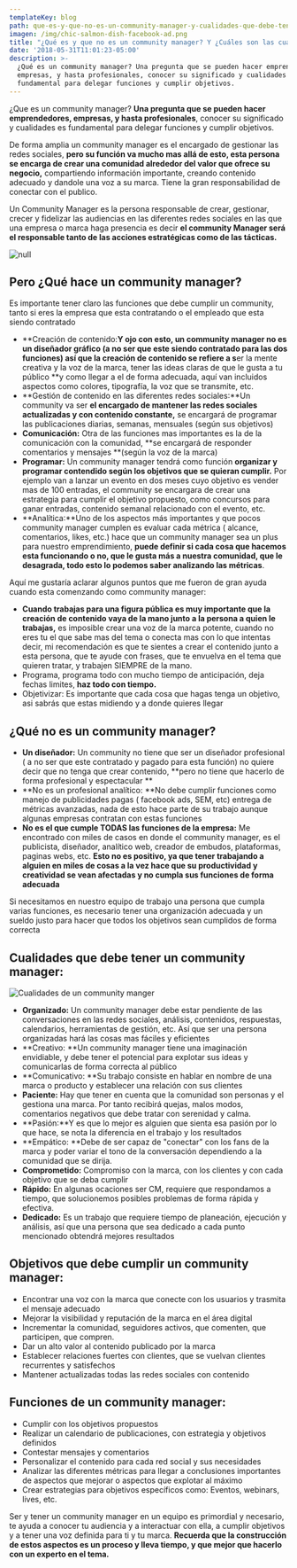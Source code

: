 ```yaml
---
templateKey: blog
path: que-es-y-que-no-es-un-community-manager-y-cualidades-que-debe-tener
imagen: /img/chic-salmon-dish-facebook-ad.png
title: "¿Qué es y que no es un community manager? Y ¿Cuáles son las cualidades que debe\_tener? "
date: '2018-05-31T11:01:23-05:00'
description: >-
  ¿Qué es un community manager? Una pregunta que se pueden hacer emprendedores,
  empresas, y hasta profesionales, conocer su significado y cualidades es
  fundamental para delegar funciones y cumplir objetivos.
---
```

¿Que es un community manager? **Una pregunta que se pueden hacer emprendedores, empresas, y hasta profesionales**, conocer su significado y cualidades es fundamental para delegar funciones y cumplir objetivos.

De forma amplia un community manager es el encargado de gestionar las redes sociales, **pero su función va mucho mas allá de esto, esta persona se encarga de crear una comunidad alrededor del valor que ofrece su negocio,** compartiendo información importante, creando contenido adecuado y dandole una voz a su marca. Tiene la gran responsabilidad de conectar con el publico.

Un Community Manager es la persona responsable de crear, gestionar, crecer y fidelizar las audiencias en las diferentes redes sociales en las que una empresa o marca haga presencia es decir **el community Manager será el responsable tanto de las acciones estratégicas como de las tácticas.**

![null](/img/chic-salmon-dish-facebook-ad.png)

## **Pero ¿Qué hace un community manager?**

Es importante tener claro las funciones que debe cumplir un community, tanto si eres la empresa que esta contratando o el empleado que esta siendo contratado 

* **Creación de contenido:**Y ojo con esto, un community manager no es un diseñador gráfico (a no ser que este siendo contratado para las dos funciones) así que la creación de contenido se refiere a s**er la mente creativa y la voz de la marca, tener las ideas claras de que le gusta a tu público **y como llegar a el de forma adecuada, aquí van incluidos aspectos como colores, tipografía, la voz que se transmite, etc. 
* **Gestión de contenido en las diferentes redes sociales:**Un community va ser **el encargado de mantener las redes sociales actualizadas y con contenido constante,** se encargará de programar las publicaciones diarias, semanas, mensuales (según sus objetivos) 
* **Comunicación:** Otra de las funciones mas importantes es la de la comunicación con la comunidad, **se encargará de responder comentarios y mensajes **(según la voz de la marca) 
* **Programar:** Un community manager tendrá como función **organizar y programar contendido según los objetivos que se quieran cumplir.** Por ejemplo van a lanzar un evento en dos meses cuyo objetivo es vender mas de 100 entradas, el community se encargara de crear una estrategia para cumplir el objetivo propuesto, como concursos para ganar entradas, contenido semanal relacionado con el evento, etc. 
* **Analítica:**Uno de los aspectos más importantes y que pocos community manager cumplen es evaluar cada métrica ( alcance, comentarios, likes, etc.) hace que un community manager sea un plus para nuestro emprendimiento, **puede definir si cada cosa que hacemos esta funcionando o no, que le gusta más a nuestra comunidad, que le desagrada, todo esto lo podemos saber analizando las métricas**.

Aquí me gustaría aclarar algunos puntos que me fueron de gran ayuda cuando esta comenzando como community manager: 

* **Cuando trabajas para una figura pública es muy importante que la creación de contenido vaya de la mano junto a la persona a quien le trabajas,** es imposible crear una voz de la marca potente, cuando no eres tu el que sabe mas del tema o conecta mas con lo que intentas decir, mi recomendación es que te sientes a crear el contenido junto a esta persona, que te ayude con frases, que te envuelva en el tema que quieren tratar, y trabajen SIEMPRE de la mano. 
* Programa, programa todo con mucho tiempo de anticipación, deja fechas limites, **haz todo con tiempo.**
* Objetivizar: Es importante que cada cosa que hagas tenga un objetivo, asi sabrás que estas midiendo y a donde quieres llegar

## ¿Qué no es un community manager?

* **Un diseñador:** Un community no tiene que ser un diseñador profesional ( a no ser que este contratado y pagado para esta función) no quiere decir que no tenga que crear contenido, **pero no tiene que hacerlo de forma profesional y espectacular **
* **No es un profesional analítico: **No debe cumplir funciones como manejo de publicidades pagas ( facebook ads, SEM, etc) entrega de métricas avanzadas, nada de esto hace parte de su trabajo aunque algunas empresas contratan con estas funciones
* **No es el que cumple TODAS las funciones de la empresa:** Me encontrado con miles de casos en donde el community manager, es el publicista, diseñador, analítico web, creador de embudos, plataformas, paginas webs, etc. **Esto no es positivo, ya que tener trabajando a alguien en miles de cosas a la vez hace que su productividad y creatividad se vean afectadas y no cumpla sus funciones de forma adecuada**

Si necesitamos en nuestro equipo de trabajo una persona que cumpla varias funciones, es necesario tener una organización adecuada y un sueldo justo para hacer que todos los objetivos sean cumplidos de forma correcta 

## Cualidades que debe tener un community manager: 

![Cualidades de un community manger](/img/1_arfdijcswzfhaqxgtzqqbw.png)

* **Organizado:** Un community manager debe estar pendiente de las conversaciones en las redes sociales, análisis, contenidos, respuestas, calendarios, herramientas de gestión, etc. Así que ser una persona organizadas hará las cosas mas fáciles y eficientes
* **Creativo: **Un community manager tiene una imaginación envidiable, y debe tener el potencial para explotar sus ideas y comunicarlas de forma correcta al público
* **Comunicativo: **Su trabajo consiste en hablar en nombre de una marca o producto y establecer una relación con sus clientes
* **Paciente:** Hay que tener en cuenta que la comunidad son personas y el gestiona una marca. Por tanto recibirá quejas, malos modos, comentarios negativos que debe tratar con serenidad y calma.
* **Pasión:**Y es que lo mejor es alguien que sienta esa pasión por lo que hace, se nota la diferencia en el trabajo y los resultados
* **Empático: **Debe de ser capaz de "conectar" con los fans de la marca y poder variar el tono de la conversación dependiendo a la comunidad que se dirija.
* **Comprometido:** Compromiso con la marca, con los clientes y con cada objetivo que se deba cumplir
* **Rápido:** En algunas ocaciones ser CM, requiere que respondamos a tiempo, que solucionemos posibles problemas de forma rápida y efectiva.
* **Dedicado:** Es un trabajo que requiere tiempo de planeación, ejecución y análisis, así que una persona que sea dedicado a cada punto mencionado obtendrá mejores resultados

## Objetivos que debe cumplir un community manager:

* Encontrar una voz con la marca que conecte con los usuarios y trasmita el mensaje adecuado
* Mejorar la visibilidad y reputación de la marca en el área digital 
* Incrementar la comunidad, seguidores activos, que comenten, que participen, que compren. 
* Dar un alto valor al contenido publicado por la marca
* Establecer relaciones fuertes con clientes, que se vuelvan clientes recurrentes y satisfechos
* Mantener actualizadas todas las redes sociales con contenido

## Funciones de un community manager:

* Cumplir con los objetivos propuestos
* Realizar un calendario de publicaciones, con estrategia y objetivos definidos
* Contestar mensajes y comentarios
* Personalizar el contenido para cada red social y sus necesidades
* Analizar las diferentes métricas para llegar a conclusiones importantes de aspectos que mejorar o aspectos que explotar al máximo 
* Crear estrategias para objetivos específicos como: Eventos, webinars, lives, etc. 

Ser y tener un community manager en un equipo es primordial y necesario, te ayuda a conocer tu audiencia y a interactuar con ella, a cumplir objetivos y a tener una voz definida para ti y tu marca. **Recuerda que la construcción de estos aspectos es un proceso y lleva tiempo, y que mejor que hacerlo con un experto en el tema.**

